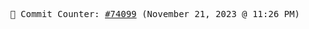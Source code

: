 <p align="center">
    <samp>
        📮 Commit Counter: <a href="https://github.com/Javascript-void0/Javascript-void0/commits/main">#74099</a> (November 21, 2023 @ 11:26 PM)
    </samp>
</p>